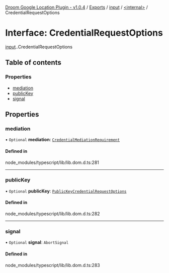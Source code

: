 [Droom Google Location Plugin - v1.0.4](../README.md) / [Exports](../modules.md) / [input](../modules/input.md) / [<internal\>](../modules/input._internal_.md) / CredentialRequestOptions

# Interface: CredentialRequestOptions

[input](../modules/input.md).[<internal>](../modules/input._internal_.md).CredentialRequestOptions

## Table of contents

### Properties

- [mediation](input._internal_.CredentialRequestOptions.md#mediation)
- [publicKey](input._internal_.CredentialRequestOptions.md#publickey)
- [signal](input._internal_.CredentialRequestOptions.md#signal)

## Properties

### mediation

• `Optional` **mediation**: [`CredentialMediationRequirement`](../modules/input._internal_.md#credentialmediationrequirement)

#### Defined in

node_modules/typescript/lib/lib.dom.d.ts:281

___

### publicKey

• `Optional` **publicKey**: [`PublicKeyCredentialRequestOptions`](input._internal_.PublicKeyCredentialRequestOptions.md)

#### Defined in

node_modules/typescript/lib/lib.dom.d.ts:282

___

### signal

• `Optional` **signal**: `AbortSignal`

#### Defined in

node_modules/typescript/lib/lib.dom.d.ts:283
